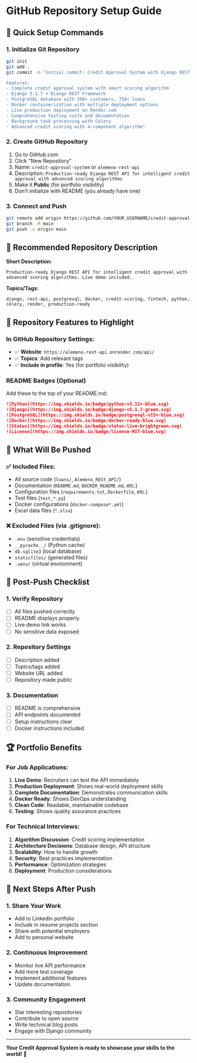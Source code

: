 # GitHub Repository Setup Guide

## 🚀 Quick Setup Commands

### 1. Initialize Git Repository
```bash
git init
git add .
git commit -m "Initial commit: Credit Approval System with Django REST API

Features:
- Complete credit approval system with smart scoring algorithm
- Django 5.1.7 + Django REST Framework
- PostgreSQL database with 300+ customers, 750+ loans
- Docker containerization with multiple deployment options
- Live production deployment on Render.com
- Comprehensive testing suite and documentation
- Background task processing with Celery
- Advanced credit scoring with 4-component algorithm"
```

### 2. Create GitHub Repository
1. Go to GitHub.com
2. Click "New Repository"
3. Name: `credit-approval-system` or `alemeno-rest-api`
4. Description: `Production-ready Django REST API for intelligent credit approval with advanced scoring algorithms`
5. Make it **Public** (for portfolio visibility)
6. Don't initialize with README (you already have one)

### 3. Connect and Push
```bash
git remote add origin https://github.com/YOUR_USERNAME/credit-approval-system.git
git branch -M main
git push -u origin main
```

## 📝 Recommended Repository Description

**Short Description:**
```
Production-ready Django REST API for intelligent credit approval with advanced scoring algorithms. Live demo included.
```

**Topics/Tags:**
```
django, rest-api, postgresql, docker, credit-scoring, fintech, python, celery, render, production-ready
```

## 🌟 Repository Features to Highlight

### In GitHub Repository Settings:
- ✅ **Website**: `https://alemeno-rest-api.onrender.com/api/`
- ✅ **Topics**: Add relevant tags
- ✅ **Include in profile**: Yes (for portfolio visibility)

### README Badges (Optional)
Add these to the top of your README.md:
```markdown
![Python](https://img.shields.io/badge/python-v3.11+-blue.svg)
![Django](https://img.shields.io/badge/django-v5.1.7-green.svg)
![PostgreSQL](https://img.shields.io/badge/postgresql-v15+-blue.svg)
![Docker](https://img.shields.io/badge/docker-ready-blue.svg)
![Status](https://img.shields.io/badge/status-live-brightgreen.svg)
![License](https://img.shields.io/badge/license-MIT-blue.svg)
```

## 📁 What Will Be Pushed

### ✅ Included Files:
- All source code (`loans/`, `Alemeno_RESt_API/`)
- Documentation (`README.md`, `DOCKER_README.md`, etc.)
- Configuration files (`requirements.txt`, `Dockerfile`, etc.)
- Test files (`test_*.py`)
- Docker configurations (`docker-compose*.yml`)
- Excel data files (`*.xlsx`)

### ❌ Excluded Files (via .gitignore):
- `.env` (sensitive credentials)
- `__pycache__/` (Python cache)
- `db.sqlite3` (local database)
- `staticfiles/` (generated files)
- `.venv/` (virtual environment)

## 🎯 Post-Push Checklist

### 1. Verify Repository
- [ ] All files pushed correctly
- [ ] README displays properly
- [ ] Live demo link works
- [ ] No sensitive data exposed

### 2. Repository Settings
- [ ] Description added
- [ ] Topics/tags added
- [ ] Website URL added
- [ ] Repository made public

### 3. Documentation
- [ ] README is comprehensive
- [ ] API endpoints documented
- [ ] Setup instructions clear
- [ ] Docker instructions included

## 🏆 Portfolio Benefits

### For Job Applications:
1. **Live Demo**: Recruiters can test the API immediately
2. **Production Deployment**: Shows real-world deployment skills
3. **Complete Documentation**: Demonstrates communication skills
4. **Docker Ready**: Shows DevOps understanding
5. **Clean Code**: Readable, maintainable codebase
6. **Testing**: Shows quality assurance practices

### For Technical Interviews:
1. **Algorithm Discussion**: Credit scoring implementation
2. **Architecture Decisions**: Database design, API structure
3. **Scalability**: How to handle growth
4. **Security**: Best practices implementation
5. **Performance**: Optimization strategies
6. **Deployment**: Production considerations

## 🚀 Next Steps After Push

### 1. Share Your Work
- Add to LinkedIn portfolio
- Include in resume projects section
- Share with potential employers
- Add to personal website

### 2. Continuous Improvement
- Monitor live API performance
- Add more test coverage
- Implement additional features
- Update documentation

### 3. Community Engagement
- Star interesting repositories
- Contribute to open source
- Write technical blog posts
- Engage with Django community

---

**Your Credit Approval System is ready to showcase your skills to the world! 🌟**